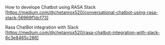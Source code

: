 How to develope Chatbot using RASA Stack
[https://medium.com/@chetanrox520/conversational-chatbot-using-rasa-stack-56969f1dcf73]

Rasa ChatBot integration with Slack
[https://medium.com/@chetanrox520/rasa-chatbot-integration-with-slack-6c3e8465c286]
